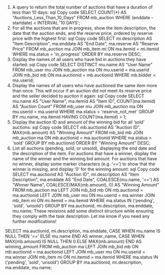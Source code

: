 
1. A query to return the total number of auctions that have a duration of less than 10 days:
sql
Copy code
SELECT COUNT(*) AS "Auctions_Less_Than_10_Days" 
FROM mb_auction 
WHERE (enddate - startdate) < INTERVAL '10 DAYS';
2. For all the auctions that are in progress, show the item description, the date that the auction ends, and the reserve price, ordered by reserve price with the highest first:
sql
Copy code
SELECT mi.description AS "Item Description", 
       ma.enddate AS "End Date", 
       ma.reserve AS "Reserve Price" 
FROM mb_auction ma 
JOIN mb_item mi ON ma.itemid = mi.itemid 
WHERE ma.status = 'in_progress' 
ORDER BY ma.reserve DESC;
3. Display the names of all users who have bid in auctions they have started:
sql
Copy code
SELECT DISTINCT mu.name AS "User Name"
FROM mb_user mu
JOIN mb_auction ma ON mu.userid = ma.userid
JOIN mb_bid mb ON ma.auctionid = mb.auctionid
WHERE mb.bidder = ma.userid;
4. Display the names of all users who have auctioned the same item more than once. This will occur if an auction did not meet its reserve price and the seller decided to auction it again:
sql
Copy code
SELECT mu.name AS "User Name", 
       ma.itemid AS "Item ID", 
       COUNT(ma.itemid) AS "Auction Count"
FROM mb_user mu
JOIN mb_auction ma ON mu.userid = ma.userid
WHERE ma.status = 'reserve_not_met'
GROUP BY mu.name, ma.itemid
HAVING COUNT(ma.itemid) > 1;
5. Display the auction ID and amount of the winning bid for all ‘sold’ auctions:
sql
Copy code
SELECT mb.auctionid AS "Auction ID", 
       MAX(mb.amount) AS "Winning Amount"
FROM mb_bid mb
JOIN mb_auction ma ON mb.auctionid = ma.auctionid
WHERE ma.status = 'sold'
GROUP BY mb.auctionid
ORDER BY "Winning Amount" DESC;
6. List all auctions (pending, sold, or unsold), displaying the end date and the description of the item. For auctions that have a winner, display the name of the winner and the winning bid amount. For auctions that have no winner, display some marker characters (e.g. ‘==’) to show that the winner is missing, and display ‘0’ for the winning amount:
sql
Copy code
SELECT ma.auctionid AS "Auction ID", 
       mi.description AS "Item Description", 
       ma.enddate AS "End Date", 
       COALESCE(mu.name, '==') AS "Winner Name", 
       COALESCE(MAX(mb.amount), 0) AS "Winning Amount"
FROM mb_auction ma
LEFT JOIN mb_bid mb ON mb.auctionid = ma.auctionid
LEFT JOIN mb_user mu ON mu.userid = ma.winner
JOIN mb_item mi ON mi.itemid = ma.itemid
WHERE ma.status IN ('pending', 'sold', 'unsold')
GROUP BY ma.auctionid, mi.description, ma.enddate, mu.name;
These revisions add some distinct structure while ensuring they comply with the task description. Let me know if you need any further modifications!




SELECT ma.auctionid, 
       mi.description, 
       ma.enddate, 
       CASE 
           WHEN mu.name IS NULL THEN '==' 
           ELSE mu.name 
       END AS winner_name, 
       CASE 
           WHEN MAX(mb.amount) IS NULL THEN 0 
           ELSE MAX(mb.amount) 
       END AS winning_amount
FROM mb_auction ma
LEFT JOIN mb_bid mb ON mb.auctionid = ma.auctionid
LEFT JOIN mb_user mu ON mu.userid = ma.winner
JOIN mb_item mi ON mi.itemid = ma.itemid
WHERE ma.status IN ('pending', 'sold', 'unsold')
GROUP BY ma.auctionid, mi.description, ma.enddate, mu.name;



